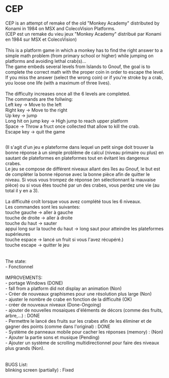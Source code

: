 # CEP
CEP is an attempt of remake of the old "Monkey Academy" distributed by Konami in 1984 on MSX and ColecoVision Platforms.<br>
(CEP est un remake du vieu jeux "Monkey Academy" distribué par Konami en 1984 sur MSX et ColecoVision)<br>
<br>
This is a platform game in which a monkey has to find the right answer to a simple math problem (from primary school or higher)  while jumping on platforms and avoiding lethal crab(s)...<br>
The game embeds several levels from Islands to Gnouf, the goal is to complete the correct math with the proper coin in order to escape the level. If you miss the answer (select the wrong coin) or if you're stroke by a crab, you loose one life (with a maximum of three lives).<br>
<br>
The difficulty increases once all the 6 levels are completed.<br>
The commands are the follwing:<br>
Left key -> Move to the left<br>
Right key -> Move to the right<br>
Up key -> jump<br>
Long hit on jump key -> High jump to reach upper platform<br>
Space -> Throw a fruct once collected that allow to kill the crab.<br>
Escape key -> quit the game<br>

<br>
(Il s'agit d'un jeu e plateforme dans lequel un petit singe doit trouver la bonne réponse à un simple problème de calcul (niveau primaire ou plus) en sautant de plateformes en plateformes tout en évitant les dangereux crabes.<br>
Le jeu se compose de différent niveaux allant des îles au Gnouf, le but est de compléter la bonne réponse avec la bonne pièce afin de quitter le niveau. Si vous vous trompez de réponse (en sélectionnant la mauvaise pièce) ou si vous êtes touché par un des crabes, vous perdez une vie (au total il y en a 3).<br>
<br>
La difficulté croît lorsque vous avez complété tous les 6 niveaux.<br>
Les commandes sont les suivantes:<br>
touche gauche -> aller à gauche<br>
touche de droite -> aller à droite<br>
touche du haut -> sauter<br>
appui long sur la touche du haut -> long saut pour atteindre les plateformes supérieures<br>
touche espace -> lancé un fruit si vous l'avez récupéré.)<br>
touche escape -> quitter le jeu<br>

<br>
<br>
The state:<br>
- Fonctionnel<br>
<br>
IMPROVEMENTS:<br>
- portage Windows (DONE)<br>
- fall from a platform did not display an animation (Non)<br>
- Créer de nouveaux graphismes pour une résolution plus large (Non)<br>
- ajuster le nombre de crabe en fonction de la difficulté (OK)<br>
- créer de nouveaux niveaux (Done-Ongoing)<br>
- ajouter de nouvelles mosaiques d'éléments de décors (comme des fruits, arbre,...) : DONE<br> 
- Permettre le lancé des fruits sur les crabes afin de les éliminer et de gagner des points (comme dans l'original) : DONE<br>
- Système de panneaux mobile pour cacher les réponses (memory) : (Non)<br>
- Ajouter la partie sons et musique (Pending)<br>
- Ajouter un système de scrolling multidirectionnel pour faire des niveaux plus grands (Non).<br>
<br>
<br>
BUGS List:<br>
blinking screen (partially) : Fixed<br>



